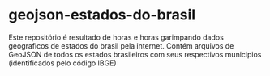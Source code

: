 # geojson-estados-do-brasil

Este repositório é resultado de horas e horas garimpando dados geograficos de estados do brasil pela internet. Contém arquivos de GeoJSON de todos os estados brasileiros com seus respectivos municipios (identificados pelo código IBGE)
